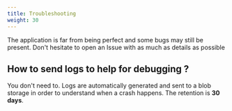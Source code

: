 ```yaml
---
title: Troubleshooting
weight: 30
---
```


The application is far from being perfect and some bugs may still be present. Don't hesitate to open an Issue with as much as details as possible

## How to send logs to help for debugging ?

You don't need to. Logs are automatically generated and sent to a blob storage in order to understand when a crash happens. The retention is **30 days**.
